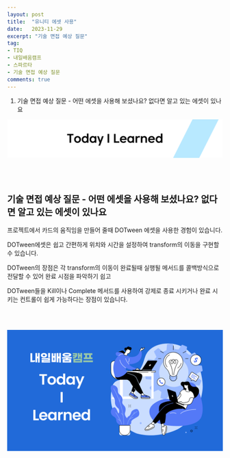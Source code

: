 ```yaml
---
layout: post
title:  "유니티 에셋 사용"
date:   2023-11-29
excerpt: "기술 면접 예상 질문"
tag:
- TIQ
- 내일배움캠프
- 스파르타
- 기술 면접 예상 질문
comments: true
---
```


1. 기술 면접 예상 질문 - 어떤 에셋을 사용해 보셨나요? 없다면 알고 있는 에셋이 있나요
   
![nbcbanner](/assets/img/TILbanner.png)

<br/>
<br/>

## 기술 면접 예상 질문 - 어떤 에셋을 사용해 보셨나요? 없다면 알고 있는 에셋이 있나요

프로젝트에서 카드의 움직임을 만들어 줄때 DOTween 에셋을 사용한 경험이 있습니다.

DOTween에셋은 쉽고 간편하게 위치와 시간을 설정하여 transform의 이동을 구현할 수 있습니다.

DOTween의 장점은 각 transform의 이동이 완료될때 실행될 메서드를 콜백방식으로 전달할 수 있어 완료 시점을 파악하기 쉽고

DOTween들을 Kill이나 Complete 메서드를 사용하여 강제로 종료 시키거나 완료 시키는 컨트롤이 쉽게 가능하다는 장점이 있습니다.



<br/>
<br/>

![nbcthumbnail](/assets/img/thumbnail-image.png)